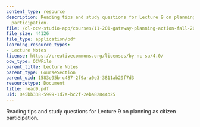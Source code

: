 ```yaml
---
content_type: resource
description: Reading tips and study questions for Lecture 9 on planning as citizen
  participation.
file: /ol-ocw-studio-app/courses/11-201-gateway-planning-action-fall-2007/0e5bb33859991d7abc2f2eba82844b25_read9.pdf
file_size: 44126
file_type: application/pdf
learning_resource_types:
- Lecture Notes
license: https://creativecommons.org/licenses/by-nc-sa/4.0/
ocw_type: OCWFile
parent_title: Lecture Notes
parent_type: CourseSection
parent_uid: 1583e95b-c487-2f9a-a0e3-3811ab29f7d3
resourcetype: Document
title: read9.pdf
uid: 0e5bb338-5999-1d7a-bc2f-2eba82844b25
---
```

Reading tips and study questions for Lecture 9 on planning as citizen participation.